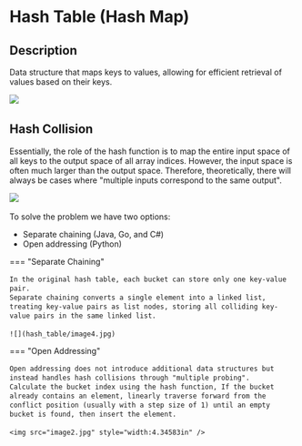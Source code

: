 # Hash Table (Hash Map)

## Description

Data structure that maps keys to values, allowing for efficient retrieval of values based on their keys.

<img src="image3.jpg" style="width:5.20417in" />

## Hash Collision

Essentially, the role of the hash function is to map the entire input space of all keys to the output space of all array indices.
However, the input space is often much larger than the output space.
Therefore, theoretically, there will always be cases where "multiple inputs correspond to the same output".

<img src="image1.jpg" style="width:5.15833in" />

To solve the problem we have two options:

- Separate chaining (Java, Go, and C#)
- Open addressing (Python)

=== "Separate Chaining"

    In the original hash table, each bucket can store only one key-value pair.
    Separate chaining converts a single element into a linked list, treating key-value pairs as list nodes, storing all colliding key-value pairs in the same linked list.

    ![](hash_table/image4.jpg)

=== "Open Addressing"

    Open addressing does not introduce additional data structures but instead handles hash collisions through "multiple probing".
    Calculate the bucket index using the hash function, If the bucket already contains an element, linearly traverse forward from the conflict position (usually with a step size of 1) until an empty bucket is found, then insert the element.

    <img src="image2.jpg" style="width:4.34583in" />
